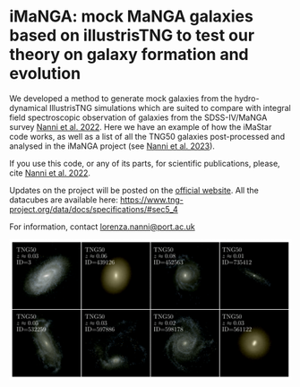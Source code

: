 # iMaNGA: mock MaNGA galaxies based on illustrisTNG to test our theory on galaxy formation and evolution
We developed a method to generate mock galaxies from the hydro-dynamical IllustrisTNG simulations which are suited to compare
with integral field spectroscopic observation of galaxies from the SDSS-IV/MaNGA survey [Nanni et al. 2022](https://www.google.com/search?q=imanga+mnras&oq=imanga+mnras&aqs=chrome.0.69i59j69i61j69i65j69i60j69i61.1736j1j7&sourceid=chrome&ie=UTF-8). 
Here we have an example of how the iMaStar code works, as well as a list of all the TNG50 galaxies post-processed and analysed in the iMaNGA project
(see [Nanni et al. 2023](https://arxiv.org/abs/2211.13146)).

If you use this code, or any of its parts, for scientific publications, please, cite [Nanni et al. 2022](https://academic.oup.com/mnras/article/522/4/5479/7150712).

Updates on the project will be posted on the [official website](http://www.icg.port.ac.uk/imanga/).
All the datacubes are available here: https://www.tng-project.org/data/docs/specifications/#sec5_4

For information, contact lorenza.nanni@port.ac.uk

![alt text](posterimage-1-e1669227442722.png)
